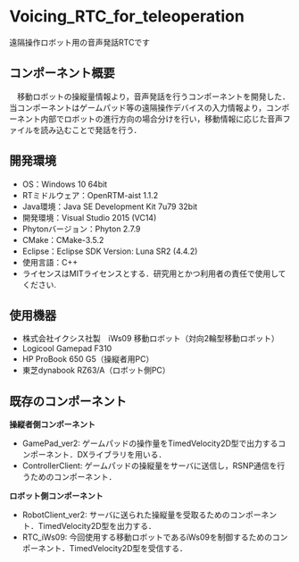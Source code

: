 # Voicing_RTC_for_teleoperation
遠隔操作ロボット用の音声発話RTCです

## コンポーネント概要
　移動ロボットの操縦量情報より，音声発話を行うコンポーネントを開発した．当コンポーネントはゲームパッド等の遠隔操作デバイスの入力情報より，コンポーネント内部でロボットの進行方向の場合分けを行い，移動情報に応じた音声ファイルを読み込むことで発話を行う．

## 開発環境
- OS：Windows 10 64bit
- RTミドルウェア：OpenRTM-aist 1.1.2
- Java環境：Java SE Development Kit 7u79 32bit
- 開発環境：Visual Studio 2015 (VC14)
- Phytonバージョン：Phyton 2.7.9
- CMake：CMake-3.5.2
- Eclipse：Eclipse SDK Version: Luna SR2 (4.4.2)
- 使用言語：C++
- ライセンスはMITライセンスとする．研究用とかつ利用者の責任で使用してください.     

## 使用機器
- 株式会社イクシス社製　iWs09 移動ロボット（対向2輪型移動ロボット）
- Logicool Gamepad F310
- HP ProBook 650 G5（操縦者用PC）
- 東芝dynabook RZ63/A（ロボット側PC）

## 既存のコンポーネント
**操縦者側コンポーネント**
- GamePad_ver2: ゲームパッドの操作量をTimedVelocity2D型で出力するコンポーネント．DXライブラリを用いる．
- ControllerClient: ゲームパッドの操縦量をサーバに送信し，RSNP通信を行うためのコンポーネント．

**ロボット側コンポーネント**
- RobotClient_ver2: サーバに送られた操縦量を受取るためのコンポーネント．TimedVelocity2D型を出力する．
- RTC_iWs09: 今回使用する移動ロボットであるiWs09を制御するためのコンポーネント．TimedVelocity2D型を受信する．
